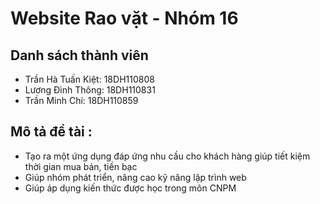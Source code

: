 # Website Rao vặt - Nhóm 16
## Danh sách thành viên
* Trần Hà Tuấn Kiệt: 18DH110808
* Lương Đình Thông: 18DH110831
* Trần Minh Chí: 18DH110859
## Mô tả đề tài :
<ul>
    <li>Tạo ra một ứng dụng đáp ứng nhu cầu cho khách hàng giúp tiết kiệm thời gian mua bán, tiền bạc</li>
    <li>Giúp nhóm phát triển, nâng cao kỹ năng lập trình web</li>
    <li>Giúp áp dụng kiến thức được học trong môn CNPM</li>
</ul>